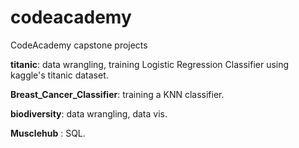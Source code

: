 # codeacademy
CodeAcademy capstone projects

**titanic**: data wrangling, training Logistic Regression Classifier using kaggle's titanic dataset. 

**Breast_Cancer_Classifier**: training a KNN classifier. 

**biodiversity**: data wrangling, data vis. 

**Musclehub** : SQL. 
